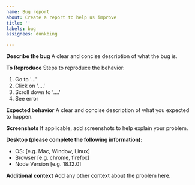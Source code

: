 ```yaml
---
name: Bug report
about: Create a report to help us improve
title: ''
labels: bug
assignees: dunkbing

---
```


**Describe the bug**
A clear and concise description of what the bug is.

**To Reproduce**
Steps to reproduce the behavior:
1. Go to '...'
2. Click on '....'
3. Scroll down to '....'
4. See error

**Expected behavior**
A clear and concise description of what you expected to happen.

**Screenshots**
If applicable, add screenshots to help explain your problem.

**Desktop (please complete the following information):**
 - OS: [e.g. Mac, Window, Linux]
 - Browser [e.g. chrome, firefox]
 - Node Version [e.g. 18.12.0]

**Additional context**
Add any other context about the problem here.
